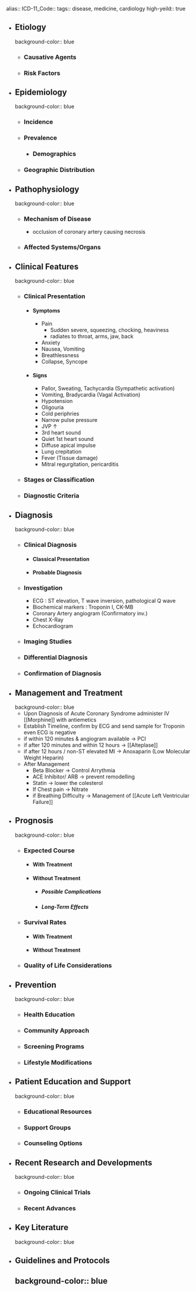 alias::
ICD-11_Code::
tags:: disease, medicine, cardiology
high-yeild:: true

- ## Etiology
  background-color:: blue
	- ### Causative Agents
	- ### Risk Factors
- ## Epidemiology
  background-color:: blue
	- ### Incidence
	- ### Prevalence
		- ### Demographics
	- ### Geographic Distribution
- ## Pathophysiology
  background-color:: blue
	- ### Mechanism of Disease
		- occlusion of coronary artery causing necrosis
	- ### Affected Systems/Organs
- ## Clinical Features
  background-color:: blue
	- ### Clinical Presentation
		- #### Symptoms
			- Pain
				- Sudden severe, squeezing, chocking, heaviness
				- radiates to throat, arms, jaw, back
			- Anxiety
			- Nausea, Vomiting
			- Breathlessness
			- Collapse, Syncope
		- #### Signs
			- Pallor, Sweating, Tachycardia (Sympathetic activation)
			- Vomiting, Bradycardia (Vagal Activation)
			- Hypotension
			- Oligouria
			- Cold periphries
			- Narrow pulse pressure
			- JVP ↑
			- 3rd heart sound
			- Quiet 1st heart sound
			- Diffuse apical impulse
			- Lung crepitation
			- Fever (Tissue damage)
			- Mitral regurgitation, pericarditis
	- ### Stages or Classification
	- ### Diagnostic Criteria
- ## Diagnosis
  background-color:: blue
	- ### Clinical Diagnosis
		- #### Classical Presentation
		- #### Probable Diagnosis
	- ### Investigation
		- ECG : ST elevation, T wave inversion, pathological Q wave
		- Biochemical markers : Troponin I, CK-MB
		- Coronary Artery angiogram (Confirmatory inv.)
		- Chest X-Ray
		- Echocardiogram
	- ### Imaging Studies
	- ### Differential Diagnosis
	- ### Confirmation of Diagnosis
- ## Management and Treatment
  background-color:: blue
	- Upon Diagnosis of Acute Coronary Syndrome administer IV [[Morphine]] with antiemetics
	- Establish Timeline, confirm by ECG and send sample for Troponin even ECG is negative
	- if within 120 minutes & angiogram available -> PCI
	- if after 120 minutes and within 12 hours -> [[Alteplase]]
	- if after 12 hours / non-ST elevated MI -> Anoxaparin (Low Molecular Weight Heparin)
	- After Management
		- Beta Blocker -> Control Arrythmia
		- ACE Inhibitor/ ARB -> prevent remodelling
		- Statin -> lower the colesterol
		- If Chest pain -> Nitrate
		- if Breathing Difficulty -> Management of [[Acute Left Ventricular Failure]]
- ## Prognosis
  background-color:: blue
	- ### Expected Course
		- #### With Treatment
		- #### Without Treatment
			- ##### Possible Complications
			- ##### Long-Term Effects
	- ### Survival Rates
		- #### With Treatment
		- #### Without Treatment
	- ### Quality of Life Considerations
- ## Prevention
  background-color:: blue
	- ### Health Education
	- ### Community Approach
	- ### Screening Programs
	- ### Lifestyle Modifications
- ## Patient Education and Support
  background-color:: blue
	- ### Educational Resources
	- ### Support Groups
	- ### Counseling Options
- ## Recent Research and Developments
  background-color:: blue
	- ### Ongoing Clinical Trials
	- ### Recent Advances
- ## Key Literature
  background-color:: blue
- ## Guidelines and Protocols
  background-color:: blue
	-